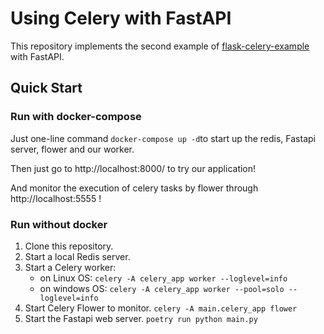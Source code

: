 Using Celery with FastAPI
========

This repository implements the second example of [flask-celery-example](https://github.com/miguelgrinberg/flask-celery-example.git) with FastAPI.

Quick Start
-----------
### Run with docker-compose
Just one-line command ```docker-compose up -d```to start up the redis, Fastapi server, flower and our worker.

Then just go to http://localhost:8000/ to try our application!

And monitor the execution of celery tasks by flower through http://localhost:5555 !
### Run without docker

1. Clone this repository.
2. Start a local Redis server.
3. Start a Celery worker:
    - on Linux OS:
    `celery -A celery_app worker --loglevel=info`
    - on windows OS:
    `celery -A celery_app worker --pool=solo --loglevel=info`
4. Start Celery Flower to monitor. `celery -A main.celery_app flower`
5. Start the Fastapi web server. `poetry run python main.py`
